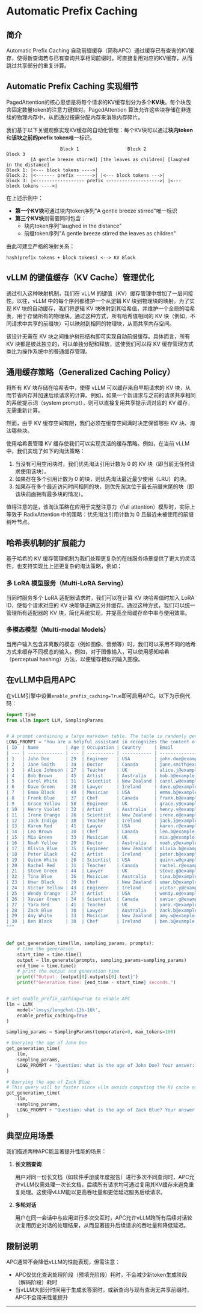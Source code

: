 
# Automatic Prefix Caching

## 简介

Automatic Prefix Caching 自动前缀缓存（简称APC）通过缓存已有查询的KV缓存，使得新查询若与已有查询共享相同前缀时，可直接复用对应的KV缓存，从而跳过共享部分的重复计算。

## Automatic Prefix Caching 实现细节

PagedAttention的核心思想是将每个请求的KV缓存划分为多个**KV块**。每个块包含固定数量token的注意力键值对。PagedAttention 算法允许这些块存储在非连续的物理内存中，从而通过按需分配内存来消除内存碎片。

我们基于以下关键观察实现KV缓存的自动化管理：每个KV块可以通过**块内token**和**该块之前的prefix token**唯一标识。

```shell
                    Block 1                  Block 2                  Block 3
         [A gentle breeze stirred] [the leaves as children] [laughed in the distance]
Block 1: |<--- block tokens ---->|
Block 2: |<------- prefix ------>| |<--- block tokens --->|
Block 3: |<------------------ prefix -------------------->| |<--- block tokens ---->|
```

在上述示例中：

- **第一个KV块**可通过块内token序列"A gentle breeze stirred"唯一标识
- **第三个KV块**则需要同时包含：
  - 块内token序列"laughed in the distance"
  - 前缀token序列"A gentle breeze stirred the leaves as children"

由此可建立严格的映射关系：

```
hash(prefix tokens + block tokens) <--> KV Block
```

## vLLM 的键值缓存（KV Cache）管理优化

通过引入这种映射机制，我们在 vLLM 的键值（KV）缓存管理中增加了一层间接性。以往，vLLM 中的每个序列都维护一个从逻辑 KV 块到物理块的映射。为了实现 KV 块的自动缓存，我们将逻辑 KV 块映射到其哈希值，并维护一个全局的哈希表，用于存储所有的物理块。通过这种方式，所有哈希值相同的 KV 块（例如，不同请求中共享的前缀块）可以映射到相同的物理块，从而共享内存空间。

该设计无需在 KV 块之间维护树形结构即可实现自动前缀缓存。具体而言，所有 KV 块都是彼此独立的，可以单独分配和释放，这使我们可以将 KV 缓存管理方式类比为操作系统中的普通缓存管理。

## 通用缓存策略（Generalized Caching Policy）

将所有 KV 块存储在哈希表中，使得 vLLM 可以缓存来自早期请求的 KV 块，从而节省内存并加速后续请求的计算。例如，如果一个新请求与之前的请求共享相同的系统提示词（system prompt），则可以直接复用共享提示词对应的 KV 缓存，无需重新计算。

然而，由于 KV 缓存空间有限，我们必须在缓存空间满时决定保留哪些 KV 块、淘汰哪些块。

使用哈希表管理 KV 缓存使我们可以实现灵活的缓存策略。例如，在当前 vLLM 中，我们实现了如下的淘汰策略：

1. 当没有可用空闲块时，我们优先淘汰引用计数为 0 的 KV 块（即当前无任何请求使用该块）。
2. 如果存在多个引用计数为 0 的块，则优先淘汰最近最少使用（LRU）的块。
3. 如果存在多个最近访问时间相同的块，则优先淘汰位于最长前缀末尾的块（即该块前面拥有最多块的情况）。

值得注意的是，该淘汰策略在应用于完整注意力（full attention）模型时，实际上等效于 RadixAttention 中的策略：优先淘汰引用计数为 0 且最近未被使用的前缀树叶节点。

## 哈希表机制的扩展能力

基于哈希的 KV 缓存管理机制为我们处理更复杂的在线服务场景提供了更大的灵活性，也支持实现比上述更复杂的淘汰策略，例如：

### 多 LoRA 模型服务（Multi-LoRA Serving）

当同时服务多个 LoRA 适配器请求时，我们可以在计算 KV 块哈希值时加入 LoRA ID，使每个请求对应的 KV 块能够正确区分并缓存。通过这种方式，我们可以统一管理所有适配器的 KV 块，简化系统实现，并提高全局缓存命中率与使用效率。

### 多模态模型（Multi-modal Models）

当用户输入包含非离散的模态（例如图像、音频等）时，我们可以采用不同的哈希方式来缓存不同模态的输入。例如，对于图像输入，可以使用感知哈希（perceptual hashing）方法，以便缓存相似的输入图像。

## 在vLLM中启用APC

在vLLM引擎中设置`enable_prefix_caching=True`即可启用APC。以下为示例代码：

```python
import time
from vllm import LLM, SamplingParams


# A prompt containing a large markdown table. The table is randomly generated by GPT-4.
LONG_PROMPT = "You are a helpful assistant in recognizes the content of tables in markdown format. Here is a table as follows.\n# Table\n" + """
| ID  | Name          | Age | Occupation | Country     | Email                  | Phone Number | Address                         |
| --- | ------------- | --- | ---------- | ----------- | ---------------------- | ------------ | ------------------------------- |
| 1   | John Doe      | 29  | Engineer   | USA         | john.doe@example.com   | 555-1234     | 123 Elm St, Springfield, IL     |
| 2   | Jane Smith    | 34  | Doctor     | Canada      | jane.smith@example.com | 555-5678     | 456 Oak St, Toronto, ON         |
| 3   | Alice Johnson | 27  | Teacher    | UK          | alice.j@example.com    | 555-8765     | 789 Pine St, London, UK         |
| 4   | Bob Brown     | 45  | Artist     | Australia   | bob.b@example.com      | 555-4321     | 321 Maple St, Sydney, NSW       |
| 5   | Carol White   | 31  | Scientist  | New Zealand | carol.w@example.com    | 555-6789     | 654 Birch St, Wellington, NZ    |
| 6   | Dave Green    | 28  | Lawyer     | Ireland     | dave.g@example.com     | 555-3456     | 987 Cedar St, Dublin, IE        |
| 7   | Emma Black    | 40  | Musician   | USA         | emma.b@example.com     | 555-1111     | 246 Ash St, New York, NY        |
| 8   | Frank Blue    | 37  | Chef       | Canada      | frank.b@example.com    | 555-2222     | 135 Spruce St, Vancouver, BC    |
| 9   | Grace Yellow  | 50  | Engineer   | UK          | grace.y@example.com    | 555-3333     | 864 Fir St, Manchester, UK      |
| 10  | Henry Violet  | 32  | Artist     | Australia   | henry.v@example.com    | 555-4444     | 753 Willow St, Melbourne, VIC   |
| 11  | Irene Orange  | 26  | Scientist  | New Zealand | irene.o@example.com    | 555-5555     | 912 Poplar St, Auckland, NZ     |
| 12  | Jack Indigo   | 38  | Teacher    | Ireland     | jack.i@example.com     | 555-6666     | 159 Elm St, Cork, IE            |
| 13  | Karen Red     | 41  | Lawyer     | USA         | karen.r@example.com    | 555-7777     | 357 Cedar St, Boston, MA        |
| 14  | Leo Brown     | 30  | Chef       | Canada      | leo.b@example.com      | 555-8888     | 246 Oak St, Calgary, AB         |
| 15  | Mia Green     | 33  | Musician   | UK          | mia.g@example.com      | 555-9999     | 975 Pine St, Edinburgh, UK      |
| 16  | Noah Yellow   | 29  | Doctor     | Australia   | noah.y@example.com     | 555-0000     | 864 Birch St, Brisbane, QLD     |
| 17  | Olivia Blue   | 35  | Engineer   | New Zealand | olivia.b@example.com   | 555-1212     | 753 Maple St, Hamilton, NZ      |
| 18  | Peter Black   | 42  | Artist     | Ireland     | peter.b@example.com    | 555-3434     | 912 Fir St, Limerick, IE        |
| 19  | Quinn White   | 28  | Scientist  | USA         | quinn.w@example.com    | 555-5656     | 159 Willow St, Seattle, WA      |
| 20  | Rachel Red    | 31  | Teacher    | Canada      | rachel.r@example.com   | 555-7878     | 357 Poplar St, Ottawa, ON       |
| 21  | Steve Green   | 44  | Lawyer     | UK          | steve.g@example.com    | 555-9090     | 753 Elm St, Birmingham, UK      |
| 22  | Tina Blue     | 36  | Musician   | Australia   | tina.b@example.com     | 555-1213     | 864 Cedar St, Perth, WA         |
| 23  | Umar Black    | 39  | Chef       | New Zealand | umar.b@example.com     | 555-3435     | 975 Spruce St, Christchurch, NZ |
| 24  | Victor Yellow | 43  | Engineer   | Ireland     | victor.y@example.com   | 555-5657     | 246 Willow St, Galway, IE       |
| 25  | Wendy Orange  | 27  | Artist     | USA         | wendy.o@example.com    | 555-7879     | 135 Elm St, Denver, CO          |
| 26  | Xavier Green  | 34  | Scientist  | Canada      | xavier.g@example.com   | 555-9091     | 357 Oak St, Montreal, QC        |
| 27  | Yara Red      | 41  | Teacher    | UK          | yara.r@example.com     | 555-1214     | 975 Pine St, Leeds, UK          |
| 28  | Zack Blue     | 30  | Lawyer     | Australia   | zack.b@example.com     | 555-3436     | 135 Birch St, Adelaide, SA      |
| 29  | Amy White     | 33  | Musician   | New Zealand | amy.w@example.com      | 555-5658     | 159 Maple St, Wellington, NZ    |
| 30  | Ben Black     | 38  | Chef       | Ireland     | ben.b@example.com      | 555-7870     | 246 Fir St, Waterford, IE       |
"""


def get_generation_time(llm, sampling_params, prompts):
    # time the generation
    start_time = time.time()
    output = llm.generate(prompts, sampling_params=sampling_params)
    end_time = time.time()
    # print the output and generation time
    print(f"Output: {output[0].outputs[0].text}")
    print(f"Generation time: {end_time - start_time} seconds.")


# set enable_prefix_caching=True to enable APC
llm = LLM(
    model='lmsys/longchat-13b-16k',
    enable_prefix_caching=True
)

sampling_params = SamplingParams(temperature=0, max_tokens=100)

# Querying the age of John Doe
get_generation_time(
    llm,
    sampling_params,
    LONG_PROMPT + "Question: what is the age of John Doe? Your answer: The age of John Doe is ",
)

# Querying the age of Zack Blue
# This query will be faster since vllm avoids computing the KV cache of LONG_PROMPT again.
get_generation_time(
    llm,
    sampling_params,
    LONG_PROMPT + "Question: what is the age of Zack Blue? Your answer: The age of Zack Blue is ",
)
```

## 典型应用场景
我们描述两种APC能显著提升性能的场景：

1. **长文档查询**

   用户对同一份长文档（如软件手册或年度报告）进行多次不同查询时，APC允许vLLM仅需处理一次长文档，后续所有请求均可通过复用其KV缓存来避免重复处理。这使得vLLM能以更高吞吐量和更低延迟服务后续请求。

2. **多轮对话**

   用户在同一会话中与应用进行多次交互时，APC允许vLLM跨所有后续对话轮次复用历史对话的处理结果，从而显著提升后续请求的吞吐量和降低延迟。


## 限制说明

APC通常不会降低vLLM的性能表现，但需注意：
- APC仅优化查询处理阶段（预填充阶段）耗时，不会减少新token生成阶段（解码阶段）耗时
- 当vLLM大部分时间用于生成长答案时，或新查询与现有查询无共享前缀时，APC不会带来性能提升



------
